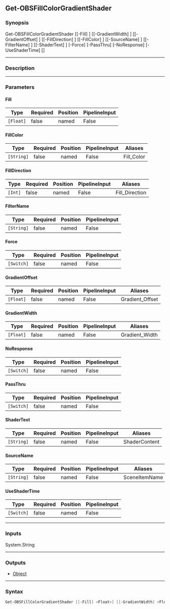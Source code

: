 Get-OBSFillColorGradientShader
------------------------------

### Synopsis
Get-OBSFillColorGradientShader [[-Fill] <float>] [[-GradientWidth] <float>] [[-GradientOffset] <float>] [[-FillDirection] <int>] [[-FillColor] <string>] [[-SourceName] <string>] [[-FilterName] <string>] [[-ShaderText] <string>] [-Force] [-PassThru] [-NoResponse] [-UseShaderTime] [<CommonParameters>]

---

### Description

---

### Parameters
#### **Fill**

|Type     |Required|Position|PipelineInput|
|---------|--------|--------|-------------|
|`[Float]`|false   |named   |False        |

#### **FillColor**

|Type      |Required|Position|PipelineInput|Aliases   |
|----------|--------|--------|-------------|----------|
|`[String]`|false   |named   |False        |Fill_Color|

#### **FillDirection**

|Type   |Required|Position|PipelineInput|Aliases       |
|-------|--------|--------|-------------|--------------|
|`[Int]`|false   |named   |False        |Fill_Direction|

#### **FilterName**

|Type      |Required|Position|PipelineInput|
|----------|--------|--------|-------------|
|`[String]`|false   |named   |False        |

#### **Force**

|Type      |Required|Position|PipelineInput|
|----------|--------|--------|-------------|
|`[Switch]`|false   |named   |False        |

#### **GradientOffset**

|Type     |Required|Position|PipelineInput|Aliases        |
|---------|--------|--------|-------------|---------------|
|`[Float]`|false   |named   |False        |Gradient_Offset|

#### **GradientWidth**

|Type     |Required|Position|PipelineInput|Aliases       |
|---------|--------|--------|-------------|--------------|
|`[Float]`|false   |named   |False        |Gradient_Width|

#### **NoResponse**

|Type      |Required|Position|PipelineInput|
|----------|--------|--------|-------------|
|`[Switch]`|false   |named   |False        |

#### **PassThru**

|Type      |Required|Position|PipelineInput|
|----------|--------|--------|-------------|
|`[Switch]`|false   |named   |False        |

#### **ShaderText**

|Type      |Required|Position|PipelineInput|Aliases      |
|----------|--------|--------|-------------|-------------|
|`[String]`|false   |named   |False        |ShaderContent|

#### **SourceName**

|Type      |Required|Position|PipelineInput|Aliases      |
|----------|--------|--------|-------------|-------------|
|`[String]`|false   |named   |False        |SceneItemName|

#### **UseShaderTime**

|Type      |Required|Position|PipelineInput|
|----------|--------|--------|-------------|
|`[Switch]`|false   |named   |False        |

---

### Inputs
System.String

---

### Outputs
* [Object](https://learn.microsoft.com/en-us/dotnet/api/System.Object)

---

### Syntax
```PowerShell
Get-OBSFillColorGradientShader [[-Fill] <Float>] [[-GradientWidth] <Float>] [[-GradientOffset] <Float>] [[-FillDirection] <Int>] [[-FillColor] <String>] [[-SourceName] <String>] [[-FilterName] <String>] [[-ShaderText] <String>] [-Force <Switch>] [-PassThru <Switch>] [-NoResponse <Switch>] [-UseShaderTime <Switch>] [<CommonParameters>]
```
